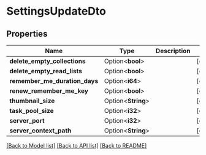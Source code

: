 # SettingsUpdateDto

## Properties

Name | Type | Description | Notes
------------ | ------------- | ------------- | -------------
**delete_empty_collections** | Option<**bool**> |  | [optional]
**delete_empty_read_lists** | Option<**bool**> |  | [optional]
**remember_me_duration_days** | Option<**i64**> |  | [optional]
**renew_remember_me_key** | Option<**bool**> |  | [optional]
**thumbnail_size** | Option<**String**> |  | [optional]
**task_pool_size** | Option<**i32**> |  | [optional]
**server_port** | Option<**i32**> |  | [optional]
**server_context_path** | Option<**String**> |  | [optional]

[[Back to Model list]](../README.md#documentation-for-models) [[Back to API list]](../README.md#documentation-for-api-endpoints) [[Back to README]](../README.md)


